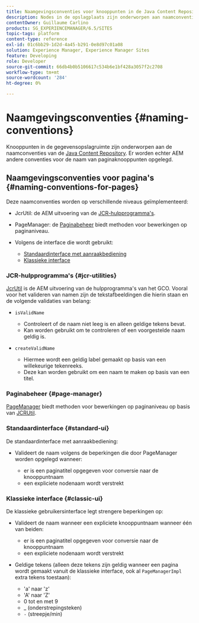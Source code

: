 ```yaml
---
title: Naamgevingsconventies voor knooppunten in de Java Content Repository
description: Nodes in de opslagplaats zijn onderworpen aan naamconventies van de Java Content Repository
contentOwner: Guillaume Carlino
products: SG_EXPERIENCEMANAGER/6.5/SITES
topic-tags: platform
content-type: reference
exl-id: 01c6bb29-1d2d-4a45-b291-0e8d97c01a08
solution: Experience Manager, Experience Manager Sites
feature: Developing
role: Developer
source-git-commit: 66db4b0b5106617c534b6e1bf428a3057f2c2708
workflow-type: tm+mt
source-wordcount: '284'
ht-degree: 0%

---
```


# Naamgevingsconventies {#naming-conventions}

Knooppunten in de gegevensopslagruimte zijn onderworpen aan de naamconventies van de [Java Content Repository](/help/sites-developing/the-basics.md#java-content-repository). Er worden echter AEM andere conventies voor de naam van paginaknooppunten opgelegd.

## Naamgevingsconventies voor pagina&#39;s {#naming-conventions-for-pages}

Deze naamconventies worden op verschillende niveaus geïmplementeerd:

* JcrUtil: de AEM uitvoering van de [JCR-hulpprogramma&#39;s](#jcr-utilities).
* PageManager: de [Paginabeheer](#page-manager) biedt methoden voor bewerkingen op paginaniveau.
* Volgens de interface die wordt gebruikt:

   * [Standaardinterface met aanraakbediening](#standard-ui)
   * [Klassieke interface](#classic-ui)

### JCR-hulpprogramma&#39;s {#jcr-utilities}

[JcrUtil](https://helpx.adobe.com/experience-manager/6-5/sites/developing/using/reference-materials/javadoc/index.html?com/day/cq/commons/jcr/JcrUtil.html) is de AEM uitvoering van de hulpprogramma&#39;s van het GCO. Vooral voor het valideren van namen zijn de tekstafbeeldingen die hierin staan en de volgende validaties van belang:

* `isValidName`

   * Controleert of de naam niet leeg is en alleen geldige tekens bevat.
   * Kan worden gebruikt om te controleren of een voorgestelde naam geldig is.

* `createValidName`

   * Hiermee wordt een geldig label gemaakt op basis van een willekeurige tekenreeks.
   * Deze kan worden gebruikt om een naam te maken op basis van een titel.

### Paginabeheer {#page-manager}

[PageManager](https://helpx.adobe.com/experience-manager/6-5/sites/developing/using/reference-materials/javadoc/com/day/cq/wcm/api/PageManager.html) biedt methoden voor bewerkingen op paginaniveau op basis van [JCRUtil](#jcr-utilities).

### Standaardinterface {#standard-ui}

De standaardinterface met aanraakbediening:

* Valideert de naam volgens de beperkingen die door PageManager worden opgelegd wanneer:

   * er is een paginatitel opgegeven voor conversie naar de knooppuntnaam
   * een expliciete nodenaam wordt verstrekt

### Klassieke interface {#classic-ui}

De klassieke gebruikersinterface legt strengere beperkingen op:

* Valideert de naam wanneer een expliciete knooppuntnaam wanneer één van beiden:

   * er is een paginatitel opgegeven voor conversie naar de knooppuntnaam
   * een expliciete nodenaam wordt verstrekt

* Geldige tekens (alleen deze tekens zijn geldig wanneer een pagina wordt gemaakt vanuit de klassieke interface, ook al `PageManagerImpl` extra tekens toestaan):

   * &#39;a&#39; naar &#39;z&#39;
   * &#39;A&#39; naar &#39;Z&#39;
   * 0 tot en met 9
   * _ (onderstrepingsteken)
   * `-` (streepje/min)
